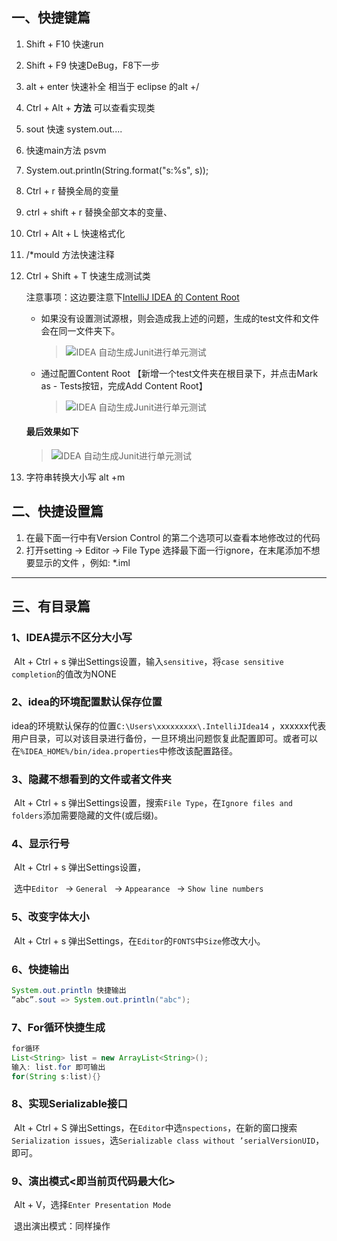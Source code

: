 ## 一、快捷键篇

1. Shift + F10 快速run

2. Shift + F9  快速DeBug，F8下一步

3. alt + enter  快速补全  相当于 eclipse 的alt +/

4. Ctrl + Alt + **方法** 可以查看实现类

5. sout 快速 system.out....

6. 快速main方法 psvm

7. System.out.println(String.format("s:%s", s));

8. Ctrl + r 替换全局的变量

9. ctrl + shift + r 替换全部文本的变量、

10. Ctrl + Alt + L 快速格式化

11. /*mould 方法快速注释

12. Ctrl + Shift + T 快速生成测试类

    注意事项：这边要注意下[IntelliJ IDEA 的 Content Root](https://blog.csdn.net/zx48822821/article/details/78640041)

    - 如果没有设置测试源根，则会造成我上述的问题，生成的test文件和文件会在同一文件夹下。

      > ![IDEA 自动生成Junit进行单元测试](https://s1.51cto.com/images/blog/201806/29/ecd21f912eefe871099665cdf8e8334e.png?x-oss-process=image/watermark,size_16,text_QDUxQ1RP5Y2a5a6i,color_FFFFFF,t_100,g_se,x_10,y_10,shadow_90,type_ZmFuZ3poZW5naGVpdGk=)

    - 通过配置Content Root 【新增一个test文件夹在根目录下，并点击Mark as - Tests按钮，完成Add Content Root】

      > ![IDEA 自动生成Junit进行单元测试](https://s1.51cto.com/images/blog/201806/29/135adbbe170669fe993fd74390bacc77.png?x-oss-process=image/watermark,size_16,text_QDUxQ1RP5Y2a5a6i,color_FFFFFF,t_100,g_se,x_10,y_10,shadow_90,type_ZmFuZ3poZW5naGVpdGk=)

    #### 最后效果如下

    > ![IDEA 自动生成Junit进行单元测试](https://s1.51cto.com/images/blog/201806/29/095e526113cc465e8db8f18aed639128.png?x-oss-process=image/watermark,size_16,text_QDUxQ1RP5Y2a5a6i,color_FFFFFF,t_100,g_se,x_10,y_10,shadow_90,type_ZmFuZ3poZW5naGVpdGk=)

13. 字符串转换大小写 alt +m



## 二、快捷设置篇

1.  在最下面一行中有Version Control 的第二个选项可以查看本地修改过的代码
2.  打开setting -> Editor -> File Type 选择最下面一行ignore，在末尾添加不想要显示的文件 ，例如: *.iml

---

## 三、有目录篇

### 1、IDEA提示不区分大小写

​		Alt + Ctrl + s 弹出Settings设置，输入`sensitive`，将`case sensitive completion`的值改为NONE

### 2、idea的环境配置默认保存位置

​		idea的环境默认保存的位置`C:\Users\xxxxxxxxx\.IntelliJIdea14` ，xxxxxx代表用户目录，可以对该目录进行备份，一旦环境出问题恢复此配置即可。或者可以在`%IDEA_HOME%/bin/idea.properties`中修改该配置路径。

### 3、隐藏不想看到的文件或者文件夹

​		Alt + Ctrl + s 弹出Settings设置，搜索`File Type`，在`Ignore files and folders`添加需要隐藏的文件(或后缀)。

### 4、显示行号

​		Alt + Ctrl + s 弹出Settings设置，

​		选中`Editor ` -> `General ` -> `Appearance ` -> `Show line numbers`

### 5、改变字体大小

​		Alt + Ctrl + s 弹出Settings，在`Editor`的`FONTS`中`Size`修改大小。

### 6、快捷输出

```java
System.out.println 快捷输出
“abc”.sout => System.out.println("abc");
```

### 7、For循环快捷生成

```java
for循环
List<String> list = new ArrayList<String>();
输入: list.for 即可输出
for(String s:list){} 
```

### 8、实现Serializable接口

​		Alt + Ctrl + S 弹出Settings，在`Editor`中选`nspections`，在新的窗口搜索`Serialization issues`，选`Serializable class without ’serialVersionUID`，即可。

### 9、演出模式<即当前页代码最大化>

​		Alt + V，选择`Enter Presentation Mode`

​		退出演出模式：同样操作


